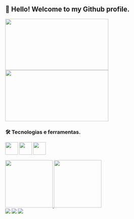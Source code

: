 ## 👋 Hello! Welcome to my Github profile.

<img src="https://i.postimg.cc/NjhJ65KD/mynameis.jpg" width="326" height="162"/>       <img src="https://media.giphy.com/media/d3mlE7uhX8KFgEmY/giphy.gif" width="326" height="162"/>

### 🛠  Tecnologias e ferramentas.
<img src="https://cdn.jsdelivr.net/gh/devicons/devicon/icons/git/git-original.svg" width="40" height="40"/>       <img src="https://cdn.jsdelivr.net/gh/devicons/devicon/icons/kotlin/kotlin-original.svg" width="40" height="40"/>       <img src="https://cdn.jsdelivr.net/gh/devicons/devicon/icons/android/android-original.svg" width="40" height="40"/>

<a href="https://github.com/rengaaV">
<img height="150em" src="https://github-readme-stats.vercel.app/api?username=rengaaV&show_icons=true&theme=dracula&include_all_commits=true&count_private=true"/>
<img height="150em" src="https://github-readme-stats.vercel.app/api/top-langs/?username=rengaaV&layout=compact&langs_count=7&theme=dracula"/>
</div>

<div>
<a href="https://www.instagram.com/vagnerbortolami/" target="_blank"><img src="https://img.shields.io/badge/-Instagram-%23E4405F?style=for-the-badge&logo=instagram&logoColor=white" target="_blank"></a>
<a href = "vagnerpereirabortolami@gmail.com"><img src="https://img.shields.io/badge/Gmail-D14836?style=for-the-badge&logo=gmail&logoColor=white" target="_blank"></a>
<a href="https://www.linkedin.com/in/vagner-bortolami-892b061bb/" target="_blank"><img src="https://img.shields.io/badge/-LinkedIn-%230077B5?style=for-the-badge&logo=linkedin&logoColor=white" target="_blank"></a>   
</div>

